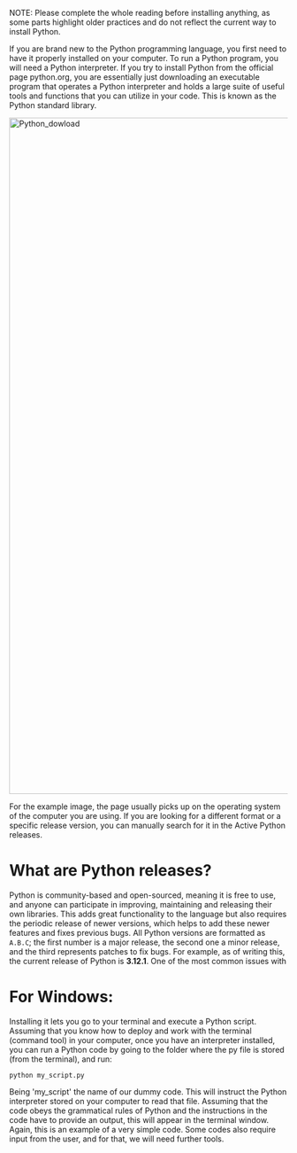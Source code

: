NOTE: Please complete the whole reading before installing anything, as some parts highlight older practices and do not reflect the current way to install Python.

If you are brand new to the Python programming language, you first need to have it properly installed on your computer. To run a Python program, you will need a Python interpreter. If you try to install Python from the official page python.org, you are essentially just downloading an executable program that operates a Python interpreter and holds a large suite of useful tools and functions that you can utilize in your code. This is known as the Python standard library. 

<img width="1221" alt="Python_dowload" src="https://github.com/mayraberrones94/CCI_technical/assets/35910638/3bf78149-4f7f-4003-8e1e-5304f5a43d47">

For the example image, the page usually picks up on the operating system of the computer you are using. If you are looking for a different format or a specific release version, you can manually search for it in the Active Python releases.

# What are Python releases?

Python is community-based and open-sourced, meaning it is free to use, and anyone can participate in improving, maintaining and releasing their own libraries. This adds great functionality to the language but also requires the periodic release of newer versions, which helps to add these newer features and fixes previous bugs. All Python versions are formatted as `A.B.C`; the first number is a major release, the second one a minor release, and the third represents patches to fix bugs. For example, as of writing this, the current release of Python is **3.12.1**. One of the most common issues with 

# For Windows:




Installing it lets you go to your terminal and execute a Python script. Assuming that you know how to deploy and work with the terminal (command tool) in your computer, once you have an interpreter installed, you can run a Python code by going to the folder where the py file is stored (from the terminal), and run:

```
python my_script.py
```

Being 'my_script' the name of our dummy code. This will instruct the Python interpreter stored on your computer to read that file. Assuming that the code obeys the grammatical rules of Python and the instructions in the code have to provide an output, this will appear in the terminal window. Again, this is an example of a very simple code. Some codes also require input from the user, and for that, we will need further tools.


## 

